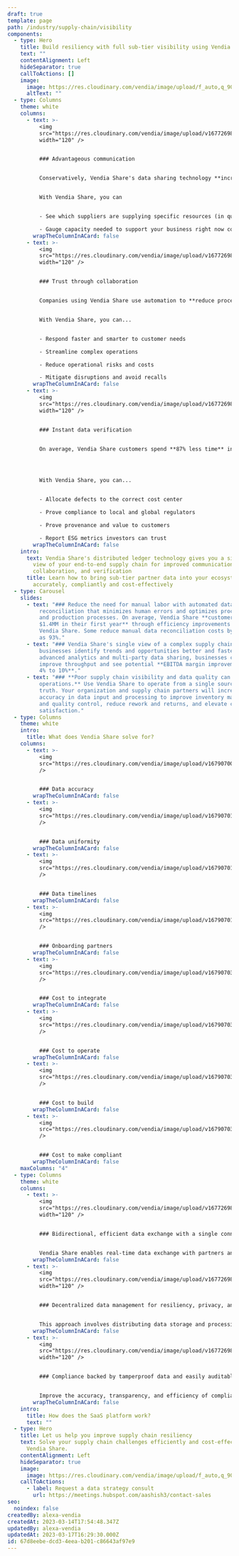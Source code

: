 ```yaml
---
draft: true
template: page
path: /industry/supply-chain/visibility
components:
  - type: Hero
    title: Build resiliency with full sub-tier visibility using Vendia Share
    text: ""
    contentAlignment: Left
    hideSeparator: true
    callToActions: []
    image:
      image: https://res.cloudinary.com/vendia/image/upload/f_auto,q_90/v1678815975/Website/Iso/Group_ccbmyd.png
      altText: ""
  - type: Columns
    theme: white
    columns:
      - text: >-
          <img
          src="https://res.cloudinary.com/vendia/image/upload/v1677269834/Website/Icons/Blue%20icons/People_101_zknsjk.svg"  class="image-float-left"
          width="120" />


          ### Advantageous communication


          Conservatively, Vendia Share's data sharing technology **increases labor productivity by 4.7%**. 


          With Vendia Share, you can


          - See which suppliers are supplying specific resources (in quality and quality)

          - Gauge capacity needed to support your business right now compared to the capacity you actually have to meet the business needs
        wrapTheColumnInACard: false
      - text: >-
          <img
          src="https://res.cloudinary.com/vendia/image/upload/v1677269835/Website/Icons/Blue%20icons/People_102_rhu0t6.svg"  class="image-float-left"
          width="120" />


          ### Trust through collaboration


          Companies using Vendia Share use automation to **reduce processing times by up to three weeks**. 


          With Vendia Share, you can...


          - Respond faster and smarter to customer needs

          - Streamline complex operations

          - Reduce operational risks and costs

          - Mitigate disruptions and avoid recalls
        wrapTheColumnInACard: false
      - text: >-
          <img
          src="https://res.cloudinary.com/vendia/image/upload/v1677269834/Website/Icons/Blue%20icons/People_98_okyitl.svg"  class="image-float-left"
          width="120" />


          ### Instant data verification


          On average, Vendia Share customers spend **87% less time** investigating and resolving data inconsistencies.




          With Vendia Share, you can...


          - Allocate defects to the correct cost center

          - Prove compliance to local and global regulators

          - Prove provenance and value to customers

          - Report ESG metrics investors can trust
        wrapTheColumnInACard: false
    intro:
      text: Vendia Share's distributed ledger technology gives you a single, unified
        view of your end-to-end supply chain for improved communication,
        collaboration, and verification
      title: Learn how to bring sub-tier partner data into your ecosystem easily,
        accurately, compliantly and cost-effectively
  - type: Carousel
    slides:
      - text: "### Reduce the need for manual labor with automated data inputs and
          reconciliation that minimizes human errors and optimizes procurement
          and production processes. On average, Vendia Share **customers save
          $1.4MM in their first year** through efficiency improvements with
          Vendia Share. Some reduce manual data reconciliation costs by as much
          as 93%."
      - text: "### Vendia Share's single view of a complex supply chain can help
          businesses identify trends and opportunities better and faster. With
          advanced analytics and multi-party data sharing, businesses can
          improve throughput and see potential **EBITDA margin improvements of
          4% to 10%**."
      - text: "### **Poor supply chain visibility and data quality can cost up to 15% of
          operations.** Use Vendia Share to operate from a single source of
          truth. Your organization and supply chain partners will increase
          accuracy in data input and processing to improve inventory management
          and quality control, reduce rework and returns, and elevate customer
          satisfaction."
  - type: Columns
    theme: white
    intro:
      title: What does Vendia Share solve for?
    columns:
      - text: >-
          <img
          src="https://res.cloudinary.com/vendia/image/upload/v1679070019/Website/Icons/Purple%20icons/Data_accuracy_ycaoj1.png"  class="image-float-left"
          />


          ### Data accuracy
        wrapTheColumnInACard: false
      - text: >-
          <img
          src="https://res.cloudinary.com/vendia/image/upload/v1679070164/Website/Icons/Purple%20icons/Data_uniformity_scphht.png"  class="image-float-left"
          />


          ### Data uniformity
        wrapTheColumnInACard: false
      - text: >-
          <img
          src="https://res.cloudinary.com/vendia/image/upload/v1679070164/Website/Icons/Purple%20icons/Data_timelines_w74oqt.png"  class="image-float-left"
          />


          ### Data timelines
        wrapTheColumnInACard: false
      - text: >-
          <img
          src="https://res.cloudinary.com/vendia/image/upload/v1679070164/Website/Icons/Purple%20icons/Onboarding_partners_gjkqb9.png"  class="image-float-left"
          />


          ### Onboarding partners
        wrapTheColumnInACard: false
      - text: >-
          <img
          src="https://res.cloudinary.com/vendia/image/upload/v1679070390/Website/Icons/Purple%20icons/Cost_to_integrate_w_partners_ayhfch.png"  class="image-float-left"
          />


          ### Cost to integrate
        wrapTheColumnInACard: false
      - text: >-
          <img
          src="https://res.cloudinary.com/vendia/image/upload/v1679070391/Website/Icons/Purple%20icons/Cost_to_operate_h46oly.png"  class="image-float-left"
          />


          ### Cost to operate
        wrapTheColumnInACard: false
      - text: >-
          <img
          src="https://res.cloudinary.com/vendia/image/upload/v1679070390/Website/Icons/Purple%20icons/Cost_to_build_uv13t9.png"  class="image-float-left"
          />


          ### Cost to build
        wrapTheColumnInACard: false
      - text: >-
          <img
          src="https://res.cloudinary.com/vendia/image/upload/v1679070390/Website/Icons/Purple%20icons/Cost_to_make_compliant_bgblk2.png"  class="image-float-left"
          />


          ### Cost to make compliant
        wrapTheColumnInACard: false
    maxColumns: "4"
  - type: Columns
    theme: white
    columns:
      - text: >-
          <img
          src="https://res.cloudinary.com/vendia/image/upload/v1677269870/Website/Icons/Blue%20icons/Tech_112_dqvknn.svg"  class="image-float-left"
          width="120" />


          ### Bidirectional, efficient data exchange with a single connection


          Vendia Share enables real-time data exchange with partners and systems without the need to establish a new connection per partner pair, perfect for modern web applications that require real-time data exchange and communication with hundreds of partners.
        wrapTheColumnInACard: false
      - text: >-
          <img
          src="https://res.cloudinary.com/vendia/image/upload/v1677269870/Website/Icons/Blue%20icons/Tech_111_w4ppei.svg"  class="image-float-left"
          width="120" />


          ### Decentralized data management for resiliency, privacy, and control


          This approach involves distributing data storage and processing across multiple nodes or devices rather than single, centralized server or database. Benefits include improved resilience, security, privacy, cost reduction, and greater control over data ownership and usage.
        wrapTheColumnInACard: false
      - text: >-
          <img
          src="https://res.cloudinary.com/vendia/image/upload/v1677269814/Website/Icons/Blue%20icons/Media_111_mtm4e3.svg"  class="image-float-left"
          width="120" />


          ### Compliance backed by tamperproof data and easily auditable lineage


          Improve the accuracy, transparency, and efficiency of compliance processes while reducing risk. Vendia Share's distributed ledger offers a secure, auditable record of transactions and activities to help ensure compliance with policies and regulations.
        wrapTheColumnInACard: false
    intro:
      title: How does the SaaS platform work?
      text: ""
  - type: Hero
    title: Let us help you improve supply chain resiliency
    text: Solve your supply chain challenges efficiently and cost-effectively with
      Vendia Share.
    contentAlignment: Left
    hideSeparator: true
    image:
      image: https://res.cloudinary.com/vendia/image/upload/f_auto,q_90/v1677268224/Website/Iso/VendiaShare_iso_lnmpta.svg
    callToActions:
      - label: Request a data strategy consult
        url: https://meetings.hubspot.com/aashish3/contact-sales
seo:
  noindex: false
createdBy: alexa-vendia
createdAt: 2023-03-14T17:54:48.347Z
updatedBy: alexa-vendia
updatedAt: 2023-03-17T16:29:30.000Z
id: 67d8eebe-dcd3-4eea-b201-c86643af97e9
---
```

